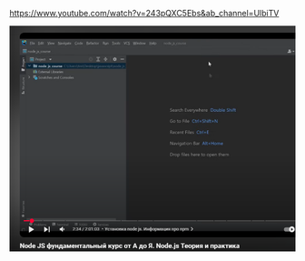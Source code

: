 https://www.youtube.com/watch?v=243pQXC5Ebs&ab_channel=UlbiTV

![](_md_img/FLOW_images/FLOW%202025-03-18-18-37-12.png)